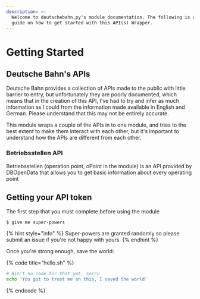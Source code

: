 ```yaml
---
description: >-
  Welcome to deutschebahn.py's module documentation. The following is a basic
  guide on how to get started with this API(s) Wrapper.
---
```


# Getting Started

## Deutsche Bahn's APIs

Deutsche Bahn provides a collection of APIs made to the public with little barrier to entry, but unfortunately they are poorly documented, which means that in the creation of this API, I've had to try and infer as much information as I could from the information made available in English and German. Please understand that this may not be entirely accurate.

This module wraps a couple of the APIs in to one module, and tries to the best extent to make them interact with each other, but it's important to understand how the APIs are different from each other.

### Betriebsstellen API 

Betriebsstellen \(operation point, oPoint in the module\) is an API provided by DBOpenData that allows you to get basic information about every operating point



## Getting your API token

The first step that you must complete before using the module

```
$ give me super-powers
```

{% hint style="info" %}
 Super-powers are granted randomly so please submit an issue if you're not happy with yours.
{% endhint %}

Once you're strong enough, save the world:

{% code title="hello.sh" %}
```bash
# Ain't no code for that yet, sorry
echo 'You got to trust me on this, I saved the world'
```
{% endcode %}



